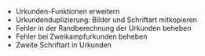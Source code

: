 * Urkunden-Funktionen erweitern
* Urkundenduplizierung: Bilder und Schriftart mitkopieren
* Fehler in der Randberechnung der Urkunden beheben
* Fehler bei Zweikampfurkunden beheben
* Zweite Schriftart in Urkunden